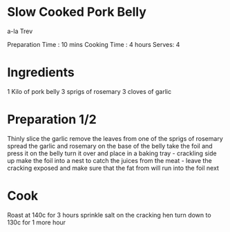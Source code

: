 # Slow Cooked Pork Belly
a-la Trev

Preparation Time : 10 mins
Cooking Time : 4 hours
Serves: 4



# Ingredients
1 Kilo of pork belly
3 sprigs of rosemary
3 cloves of garlic



# Preparation 1/2
Thinly slice the garlic
remove the leaves from one of the sprigs of rosemary
spread the garlic and rosemary on the base of the belly
take the foil and press it on the belly
turn it over and place in a baking tray - crackling side up
make the foil into a nest to catch the juices from the meat - leave the cracking exposed and make sure that the fat from will run into the foil next



# Cook
Roast at 140c for 3 hours
sprinkle salt on the cracking
hen turn down to 130c for 1 more hour
